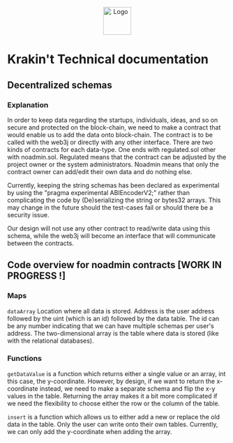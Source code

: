 <p align="center">
  <img src="https://raw.githubusercontent.com/krakintgithub/misc/master/logo_s1.png" width="64px" title="Logo">
</p>

# Krakin't Technical documentation
## Decentralized schemas

### Explanation

In order to keep data regarding the startups, individuals, ideas, and so on secure and protected on the block-chain, we need to make a contract that would enable us to add the data onto block-chain. The contract is to be called with the web3j or directly with any other interface. There are two kinds of contracts for each data-type. One ends with regulated.sol other with noadmin.sol. Regulated means that the contract can be adjusted by the project owner or the system administrators. Noadmin means that only the contract owner can add/edit their own data and do nothing else.

Currently, keeping the string schemas has been declared as experimental by using the "pragma experimental ABIEncoderV2;" rather than complicating the code by (De)serializing the string or bytes32 arrays. This may change in the future should the test-cases fail or should there be a security issue.

Our design will not use any other contract to read/write data using this schema, while the web3j will become an interface that will communicate between the contracts. 

## Code overview for noadmin contracts [WORK IN PROGRESS !]

### Maps
```dataArray``` Location where all data is stored. Address is the user address followed by the uint (which is an id) followed by the data table. The id can be any number indicating that we can have multiple schemas per user's address. The two-dimensional array is the table where data is stored (like with the relational databases).

### Functions
```getDataValue``` is a function which returns either a single value or an array, int this case, the y-coordinate. However, by design, if we want to return the x-coordinate instead, we need to make a separate schema and flip the x-y values in the table. Returning the array makes it a bit more complicated if we need the flexibility to choose either the row or the column of the table. 

```insert``` is a function which allows us to either add a new or replace the old data in the table. Only the user can write onto their own tables. Currently, we can only add the y-coordinate when adding the array. 
